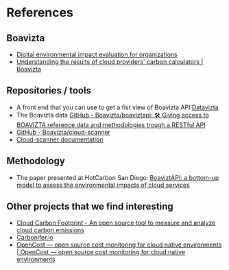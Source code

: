 # References

## Boavizta

- [Digital environmental impact evaluation for organizations](https://boavizta.org/en)
- [Understanding the results of cloud providers' carbon calculators | Boavizta](https://boavizta.org/en/blog/calculettes-carbone-clouds-providers)

## Repositories / tools

- A front end that you can use to get a fist view of Boavizta API [Datavizta](https://dataviz.boavizta.org/cloudimpact)
- The Boavizta data [GitHub - Boavizta/boaviztapi: 🛠 Giving access to BOAVIZTA reference data and methodologies trough a RESTful API](https://github.com/Boavizta/boaviztapi)
- [GitHub - Boavizta/cloud-scanner](https://github.com/Boavizta/cloud-scanner/)
- [Cloud-scanner documentation](https://boavizta.github.io/cloud-scanner/)

## Methodology

- The paper presented at HotCarbon San Diego: [BoaviztAPI: a bottom-up model to assess the environmental impacts of cloud services](https://hal-lara.archives-ouvertes.fr/IMT-BS/hal-04621947v1)

## Other projects that we find interesting

- [Cloud Carbon Footprint - An open source tool to measure and analyze cloud carbon emissions](https://www.cloudcarbonfootprint.org/)
- [Carbonifer.io](https://carbonifer.io/)
- [OpenCost — open source cost monitoring for cloud native environments | OpenCost — open source cost monitoring for cloud native environments](https://www.opencost.io/)
